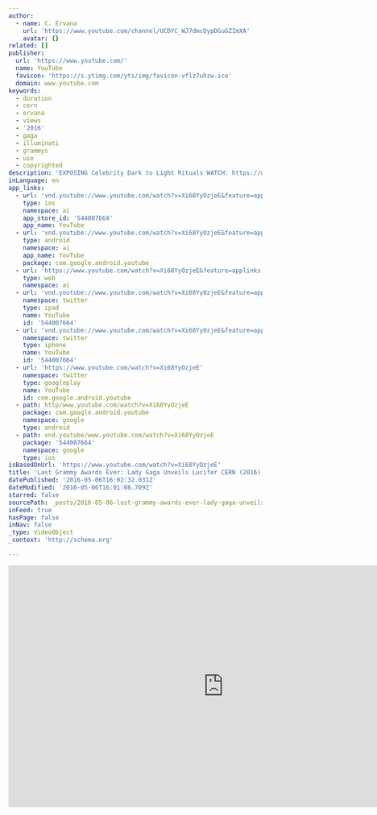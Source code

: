 ```yaml
---
author:
  - name: C. Ervana
    url: 'https://www.youtube.com/channel/UCDYC_WJ7dmcQypDGuGZImXA'
    avatar: {}
related: []
publisher:
  url: 'https://www.youtube.com/'
  name: YouTube
  favicon: 'https://s.ytimg.com/yts/img/favicon-vflz7uhzw.ico'
  domain: www.youtube.com
keywords:
  - duration
  - cern
  - ervana
  - views
  - '2016'
  - gaga
  - illuminati
  - grammys
  - use
  - copyrighted
description: 'EXPOSING Celebrity Dark to Light Rituals WATCH: https://www.youtube.com/watch?v=LOYylaXfkVA This video was re-uploaded because Youtube placed several blocks on the original version. The Grammys is the big show to watch. They always make a big splash to start off the year at the Grammys.'
inLanguage: en
app_links:
  - url: 'vnd.youtube://www.youtube.com/watch?v=Xi68YyOzjeE&feature=applinks'
    type: ios
    namespace: ai
    app_store_id: '544007664'
    app_name: YouTube
  - url: 'vnd.youtube://www.youtube.com/watch?v=Xi68YyOzjeE&feature=applinks'
    type: android
    namespace: ai
    app_name: YouTube
    package: com.google.android.youtube
  - url: 'https://www.youtube.com/watch?v=Xi68YyOzjeE&feature=applinks'
    type: web
    namespace: ai
  - url: 'vnd.youtube://www.youtube.com/watch?v=Xi68YyOzjeE&feature=applinks'
    namespace: twitter
    type: ipad
    name: YouTube
    id: '544007664'
  - url: 'vnd.youtube://www.youtube.com/watch?v=Xi68YyOzjeE&feature=applinks'
    namespace: twitter
    type: iphone
    name: YouTube
    id: '544007664'
  - url: 'https://www.youtube.com/watch?v=Xi68YyOzjeE'
    namespace: twitter
    type: googleplay
    name: YouTube
    id: com.google.android.youtube
  - path: http/www.youtube.com/watch?v=Xi68YyOzjeE
    package: com.google.android.youtube
    namespace: google
    type: android
  - path: vnd.youtube/www.youtube.com/watch?v=Xi68YyOzjeE
    package: '544007664'
    namespace: google
    type: ios
isBasedOnUrl: 'https://www.youtube.com/watch?v=Xi68YyOzjeE'
title: 'Last Grammy Awards Ever: Lady Gaga Unveils Lucifer CERN (2016)'
datePublished: '2016-05-06T16:02:32.031Z'
dateModified: '2016-05-06T16:01:08.709Z'
starred: false
sourcePath: _posts/2016-05-06-last-grammy-awards-ever-lady-gaga-unveils-lucifer-cern-201.md
inFeed: true
hasPage: false
inNav: false
_type: VideoObject
_context: 'http://schema.org'

---
```

<iframe src="https://cdn.embedly.com/widgets/media.html?src=https%3A%2F%2Fwww.youtube.com%2Fembed%2FXi68YyOzjeE%3Ffeature%3Doembed&amp;url=https%3A%2F%2Fwww.youtube.com%2Fwatch%3Fv%3DXi68YyOzjeE&amp;image=https%3A%2F%2Fi.ytimg.com%2Fvi%2FXi68YyOzjeE%2Fhqdefault.jpg&amp;key=b7d04c9b404c499eba89ee7072e1c4f7&amp;type=text%2Fhtml&amp;schema=youtube" width="854" height="480" scrolling="no" frameborder="0" allowfullscreen="" style=""></iframe>